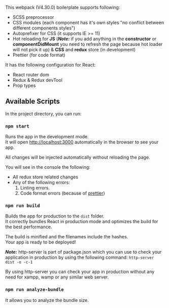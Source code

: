 This webpack (V4.30.0) boilerplate supports following:
- SCSS preprocessor
- CSS modules (each component has it's own styles "no conflict between different components styles")
- Autoprefixer for CSS (it supports IE >= 11)
- Hot reloading for **JS** (***Note:*** if you add anything in the **constructor**
 or **componentDidMount** you need to refresh the page because hot loader
  will not pick it up) & **CSS** and **redux** store (in development)
- Prettier (for code format)

It has the following configuration for React:
- React router dom
- Redux & Redux devTool
- Prop types

## Available Scripts

In the project directory, you can run:

### `npm start`

Runs the app in the development mode.<br>
It will open [http://localhost:3000](http://localhost:3000) automatically in the browser to see your app.

All changes will be injected automatically without reloading the page.<br>

You will see in the console the following:
- All redux store related changes
- Any of the following errors:
    1. Linting errors.
    2. Code format errors (because of [prettier](https://prettier.io/))

### `npm run build`

Builds the app for production to the `dist` folder.<br>
It correctly bundles React in production mode and optimizes the build for the best performance.

The build is minified and the filenames include the hashes.<br>
Your app is ready to be deployed!

***Note:*** http-server is part of package.json which you can use to check your application in production by using the following command:
`http-server dist -o -c-1`

By using http-server you can check your app in production without any need for xampp, wamp or any similar web server.

### `npm run analyze-bundle`

It allows you to analyze the bundle size.<br>